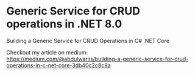 # Generic Service for CRUD operations in .NET 8.0

Building a Generic Service for CRUD Operations in C# .NET Core

Checkout my article on medium:
https://medium.com/@abdulwariis/building-a-generic-service-for-crud-operations-in-c-net-core-3db40c2c8c8a
